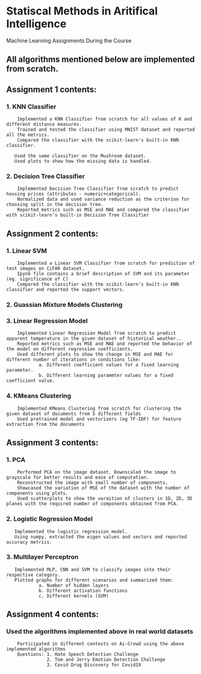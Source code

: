 # Statiscal Methods in Aritifical Intelligence
Machine Learning Assignments During the Course
## All algorithms mentioned below are implemented from scratch.

## Assignment 1 contents:

### 1.  KNN Classifier
        Implemented a KNN Classifier from scratch for all values of K and different distance measures.
        Trained and tested the classifier using MNIST dataset and reported all the metrics.
        Compared the classifier with the scikit-learn's built-in KNN classifier.
        
       Used the same classifier on the Mushroom dataset.
       Used plots to show how the missing data is handled.
       
### 2. Decision Tree Classifier
        Implemented Decision Tree Classifier from scratch to predict housing prices (attributes - numeric+categorical).
        Normalized data and used variance reduction as the criterion for choosing split in the decision tree.
        Reported metrics such as MSE and MAE and compared the classifier with scikit-learn's built-in Decision Tree Classifier
        
        

## Assignment 2  contents:

### 1.  Linear SVM
        Implemented a Linear SVM Classifier from scratch for prediction of test images on CiFAR dataset.
        Ipynb file contains a brief description of SVM and its parameter (eg. significance of C)
        Compared the classifier with the scikit-learn's built-in KNN classifier and reported the support vectors.
        
### 2. Guassian Mixture Models Clustering
       
### 3. Linear Regression Model
        Implemented Linear Regression Model from scratch to predict apparent temperature in the given dataset of historical weather..
        Reported metrics such as MSE and MAE and reported the behavior of the model on different regression coefficients. 
        Used different plots to show the change in MSE and MAE for different number of iterations in conditions like:
                a. Different coefficient values for a fixed learning parameter.
                b. Different learning parammter values for a fixed coefficient value.
      
 
### 4. KMeans Clustering
        Implemented KMeans Clustering from scratch for clustering the given dataset of documents from 5 different fields
        Used pretrained model and vectorizers (eg TF-IDF) for feature extraction from the documents
        
        
## Assignment 3  contents:

### 1.  PCA
        Performed PCA on the image dataset. Downscaled the image to grayscale for better results and ease of computation.
        Reconstructed the image with small number of components.
        Showcased the variation of MSE of the dataset with the number of components using plots.
        Used scatterplots to show the varaition of clusters in 1D, 2D, 3D planes with the required number of components obtained from PCA.
        
### 2. Logistic Regression Model
       Implemented the logistic regression model.
       Using numpy, extracted the eigen values and vectors and reported accuracy metrics.
       
### 3. Multilayer Perceptron
       Implemented MLP, CNN and SVM to classify images into their respective category.
       Plotted graphs for different scenarios and summarized them:
                a. Number of hidden layers
                b. Different activation functions
                c. Different kernels (SVM) 

## Assignment 4  contents:

### Used the algorithms implemented above in real world datasets
        Participated in different contests on Ai-Crowd using the above implemented algorithms
        Questions: 1. Hate Speech Detection Challenge
                   2. Tom and Jerry Emotion Detection Challenge
                   3. Covid Drug Discovery for Covid19
        
